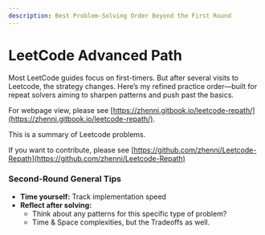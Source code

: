 ```yaml
---
description: Best Problem-Solving Order Beyond the First Round
---
```


# LeetCode Advanced Path

Most LeetCode guides focus on first-timers. But after several visits to Leetcode, the strategy changes. Here’s my refined practice order—built for repeat solvers aiming to sharpen patterns and push past the basics.



For webpage view, please see [https://zhenni.gitbook.io/leetcode-repath/](https://zhenni.gitbook.io/leetcode-repath/).

This is a summary of Leetcode problems.

If you want to contribute, please see [https://github.com/zhenni/Leetcode-Repath](https://github.com/zhenni/Leetcode-Repath)



### **Second-Round General Tips**

* **Time yourself:** Track implementation speed
* **Reflect after solving:**&#x20;
  * Think about any patterns for this specific type of problem?&#x20;
  * Time & Space complexities, but the Tradeoffs as well.
